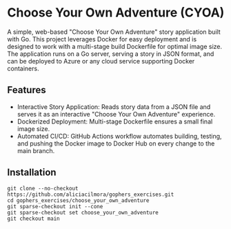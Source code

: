 # Choose Your Own Adventure (CYOA)

A simple, web-based "Choose Your Own Adventure" story application built with Go. This project leverages Docker for easy deployment and is designed to work with a multi-stage build Dockerfile for optimal image size. The application runs on a Go server, serving a story in JSON format, and can be deployed to Azure or any cloud service supporting Docker containers.

## Features
* Interactive Story Application: Reads story data from a JSON file and serves it as an interactive "Choose Your Own Adventure" experience.
* Dockerized Deployment: Multi-stage Dockerfile ensures a small final image size.
* Automated CI/CD: GitHub Actions workflow automates building, testing, and pushing the Docker image to Docker Hub on every change to the main branch.

## Installation 

```
git clone --no-checkout https://github.com/aliciacilmora/gophers_exercises.git
cd gophers_exercises/choose_your_own_adventure
git sparse-checkout init --cone
git sparse-checkout set choose_your_own_adventure
git checkout main
```